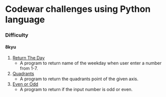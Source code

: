 # Codewar challenges using Python language

### Difficulty
#### 8kyu
1. [Return The Day](https://github.com/lasanthamudalige/codewars-python/blob/main/return_the_day.py)
   * A program to return name of the weekday when user enter a number from 1-7.
2. [Quadrants](https://github.com/lasanthamudalige/codewars-python/blob/main/quadrants.py)
   * A program to return the quadrants point of the given axis.
3. [Even or Odd](https://github.com/lasanthamudalige/codewars-python/blob/main/even_or_odd.py)
   * A program to return if the input number is odd or even.
